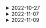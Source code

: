 
<details>
    <summary>2022-10-27</summary>

<!-- summary 아래 한칸 공백 두고 내용 삽입 -->

1. 
[이콘]

 *요청업무 
 
  - 게시판 추가제거 수정작업
    - 버그 수정
    -> JS 스크립트와 JSP 간의 쿠키값 연동이되질 않아 리스트가 한번더 눌러야 바뀌는 버그 수정중
2.   
[이콘]
 
*요청업무 
 
  - 게시판 추가제거 수정작업
    - 버그 수정
    -> JS 스크립트와 JSP 간의 쿠키값 연동이되질 않아 리스트가 한번더 눌러야 바뀌는 버그 수정중
3.
[이콘]
 
 *요청업무 
 d
  - 게시판 추가제거 수정작업
    - 버그 수정
    -> JS 스크립트와 JSP 간의 쿠키값 연동이되질 않아 리스트가 한번더 눌러야 바뀌는 버그 수정중
    -> Index.jsp 에서 쿠키값을 저장후 list.jsp 에서 불러와 지연현상 없이 리스트 불러서 버그수정
4.
 [이콘]
 
  *요청업무 
 
  - 게시판 추가제거 수정작업
    - 버그 수정
    -> JS 스크립트와 JSP 간의 쿠키값 연동이되질 않아 리스트가 한번더 눌러야 바뀌는 버그 수정중
    -> Index.jsp 에서 쿠키값을 저장후 list.jsp 에서 불러와 지연현상 없이 리스트 불러서 버그수정
 
 5.
 [이콘]
 
  *요청업무 
 
  - 게시판 추가제거 수정작업
    - 메인 적용및 서버 적용
    -> 젠킨스 빌드후 본서버 적용
    -> 테스트
 
 6.
 [이콘]
 
  *요청업무 
 
  - 게시판 추가제거 수정작업
    - 메인 적용및 서버 적용
    -> 젠킨스 빌드후 본서버 적용
    -> 테스트 중
    
 6.
 [이콘]
 
  *요청업무 
 
  - 전자계약 적용전 테스트
    
    -> 변경사항 로컬에서 메인 브랜치에 적용
    -> 변경점 테스트중


 7.
 [이콘]
 
  *요청업무 
 
  - 전자계약 적용전 테스트
    
    -> 변경사항 로컬에서 메인 브랜치에 적용
    -> 변경점 테스트중
 
  7.
 [이콘]
 
  *요청업무 
 
  - 전자계약 적용전 테스트
    
    -> 변경사항 로컬에서 메인 브랜치에 적용
    -> 변경점 테스트중
 
</details>


<details>
    <summary>2022-11-07</summary>

<!-- summary 아래 한칸 공백 두고 내용 삽입 -->

현재 정렬된상태 그대로 코이드넘버를 배열에 추가하면 되지 않나?
 
</details>


<details>
    <summary>2022-11-09</summary>

<!-- summary 아래 한칸 공백 두고 내용 삽입 -->

내역입찰의 정렬
    coops 객채의 coid는 정렬에 따라 순서가 변하고있다
    이 coid 넘버를 참조해 투찰비교에서 불러오는 객체를 통해
    coid 넘버를 추출해 coops 의 바뀌는 객체에 따라 정렬이 되게 해야한다.
 
</details>
